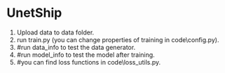 # UnetShip
1. Upload data to data folder. 
2. run train.py (you can change properties of training in code\config.py).
3. #run data_info to test the data generator.
4. #run model_info to test the model after training.
5. #you can find loss functions in code\loss_utils.py.
